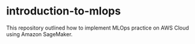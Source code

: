 # introduction-to-mlops
This repository outlined how to implement MLOps practice on AWS Cloud using Amazon SageMaker.

